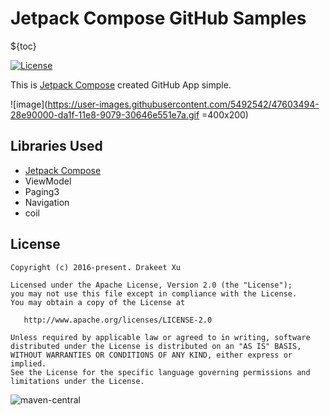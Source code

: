 # Jetpack Compose GitHub Samples

${toc}

[![License](https://img.shields.io/badge/license-Apache%202.0-blue.svg)](https://github.com/drakeet/MultiType/blob/master/LICENSE)

This is [Jetpack Compose](https://developer.android.com/jetpack) created GitHub App simple.

![image](https://user-images.githubusercontent.com/5492542/47603494-28e90000-da1f-11e8-9079-30646e551e7a.gif =400x200)


## Libraries Used
- [Jetpack Compose](https://developer.android.com/jetpack)
- ViewModel
- Paging3
- Navigation
- coil

## License
    Copyright (c) 2016-present. Drakeet Xu

    Licensed under the Apache License, Version 2.0 (the "License");
    you may not use this file except in compliance with the License.
    You may obtain a copy of the License at

       http://www.apache.org/licenses/LICENSE-2.0

    Unless required by applicable law or agreed to in writing, software
    distributed under the License is distributed on an "AS IS" BASIS,
    WITHOUT WARRANTIES OR CONDITIONS OF ANY KIND, either express or implied.
    See the License for the specific language governing permissions and
    limitations under the License.
![maven-central](https://img.shields.io/maven-central/v/com.drakeet.multitype/multitype.svg)

